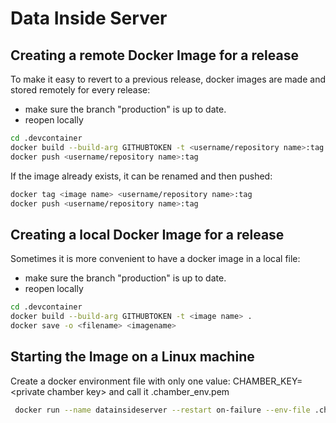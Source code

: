 # Data Inside Server
## Creating a remote Docker Image for a release
To make it easy to revert to a previous release, docker images are made and stored remotely for every release:

- make sure the branch "production" is up to date.
- reopen locally

```bash
cd .devcontainer
docker build --build-arg GITHUBTOKEN -t <username/repository name>:tag .
docker push <username/repository name>:tag
```

If the image already exists, it can be renamed and then pushed:
```bash
docker tag <image name> <username/repository name>:tag
docker push <username/repository name>:tag
```

## Creating a local Docker Image for a release
Sometimes it is more convenient to have a docker image in a local file:

- make sure the branch "production" is up to date.
- reopen locally

```bash
cd .devcontainer
docker build --build-arg GITHUBTOKEN -t <image name> .
docker save -o <filename> <imagename>
```

## Starting the Image on a Linux machine
Create a docker environment file with only one value: CHAMBER_KEY=&lt;private chamber key&gt; and call it .chamber_env.pem

```bash
 docker run --name datainsideserver --restart on-failure --env-file .chamber_env.pem -p 8080:8080 robertcram/axon-software:dip4 bash -c "RACK_ENV=prodcution rackup -o0.0.0.0 -p8080"
 ```

